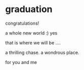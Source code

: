 # graduation
congratulations!

a whole new world :) yes

that is where we will be ....

a thrilling chase. a wondrous place.

for you and me

